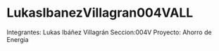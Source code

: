 # LukasIbanezVillagran004VALL

Integrantes: Lukas Ibáñez Villagrán
Seccion:004V
Proyecto: Ahorro de Energia